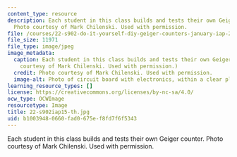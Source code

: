 ```yaml
---
content_type: resource
description: Each student in this class builds and tests their own Geiger counter.
  Photo courtesy of Mark Chilenski. Used with permission.
file: /courses/22-s902-do-it-yourself-diy-geiger-counters-january-iap-2015/b10039480660fad0675ef8fd7f6f5343_22-s902iap15-th.jpg
file_size: 11971
file_type: image/jpeg
image_metadata:
  caption: Each student in this class builds and tests their own Geiger counter. (Photo
    courtesy of Mark Chilenski. Used with permission.)
  credit: Photo courtesy of Mark Chilenski. Used with permission.
  image-alt: Photo of circuit board with electronics, within a clear plastic box.
learning_resource_types: []
license: https://creativecommons.org/licenses/by-nc-sa/4.0/
ocw_type: OCWImage
resourcetype: Image
title: 22-s902iap15-th.jpg
uid: b1003948-0660-fad0-675e-f8fd7f6f5343
---
```

Each student in this class builds and tests their own Geiger counter. Photo courtesy of Mark Chilenski. Used with permission.